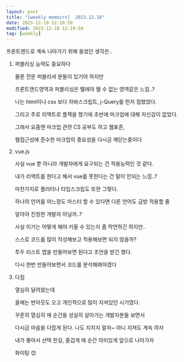```yaml
---
layout: post
title: "[weekly memoirs]  2023.12.10"
date: 2023-12-10 12:10:59
modified: 2023-12-10 12:10:59
tag: [weekly]
---
```


프론트엔드로 계속 나아가기 위해 들었던 생각은..

1. 퍼블리싱 능력도 중요하다

   물론 전문 퍼블리셔 분들이 있기야 하지만

   프론트엔드영역과 퍼블리싱은 뗄레야 뗼 수 없는 영역같은 느낌..?

   나는 html이나 css 보다 자바스크립트, j-Query를 먼저 접했었다.

   그리고 주로 리액트로 플젝을 했기에 초반에 마크업에 대해 자신감이 없었다.

   그래서 요즘엔 마크업 관련 CS 공부도 하고 웹표준,

   웹접근성에 준수한 마크업의 중요성을 다시금 깨닫는중이다

2. vue.js

   사실 vue 뿐 아니라 개발자에게 요구되는 건 적용능력인 것 같다.

   내가 리액트를 한다고 해서 vue를 못한다는 건 말이 안되는 느낌..?

   마찬가지로 플러터나 타입스크립도 또한 그렇다.

   하나의 언어를 어느정도 마스터 할 수 있다면 다른 언어도 금방 적용할 줄

   알아야 진정한 개발자 아닐까..?

   사실 이거는 어떻게 해야 키울 수 있는지 좀 막연하긴 하지만..

   스스로 코드를 많이 작성해보고 적용해보면 되지 않을까?

   투두 리스트 앱을 만들어보면 된다고 조언을 받긴 했다.

   다시 한번 만들어보면서 코드를 분석해봐야겠다

3. 다짐

   열심히 달려왔는데

   올해는 번아웃도 오고 개인적으로 많이 지쳐있던 시기였다.

   꾸준히 열심히 매 순간을 성실히 살아가는 개발자분들 보면서

   다시금 마음을 다잡게 된다. 나도 지치지 말자~ 아니 지쳐도 계속 하자

   내가 좋아서 선택 한길, 즐겁게 매 순간 의미있게 앞으로 나아가자

   화이팅 😊
